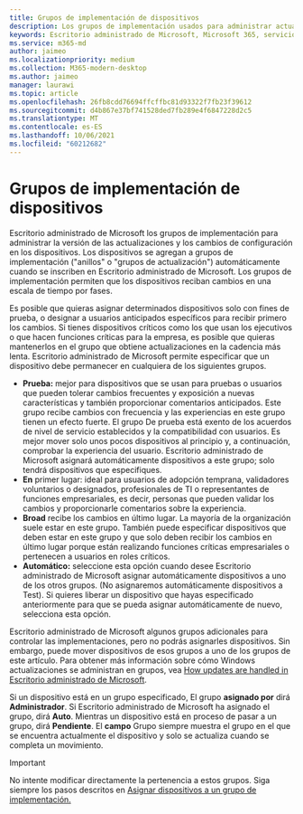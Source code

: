 ```yaml
---
title: Grupos de implementación de dispositivos
description: Los grupos de implementación usados para administrar actualizaciones y otros cambios
keywords: Escritorio administrado de Microsoft, Microsoft 365, servicio, documentación
ms.service: m365-md
author: jaimeo
ms.localizationpriority: medium
ms.collection: M365-modern-desktop
ms.author: jaimeo
manager: laurawi
ms.topic: article
ms.openlocfilehash: 26fb8cdd76694ffcffbc81d93322f7fb23f39612
ms.sourcegitcommit: d4b867e37bf741528ded7fb289e4f6847228d2c5
ms.translationtype: MT
ms.contentlocale: es-ES
ms.lasthandoff: 10/06/2021
ms.locfileid: "60212682"
---
```

# <a name="device-deployment-groups"></a>Grupos de implementación de dispositivos

Escritorio administrado de Microsoft los grupos de implementación para administrar la versión de las actualizaciones y los cambios de configuración en los dispositivos. Los dispositivos se agregan a grupos de implementación ("anillos" o "grupos de actualización") automáticamente cuando se inscriben en Escritorio administrado de Microsoft. Los grupos de implementación permiten que los dispositivos reciban cambios en una escala de tiempo por fases.

Es posible que quieras asignar determinados dispositivos solo con fines de prueba, o designar a usuarios anticipados específicos para recibir primero los cambios. Si tienes dispositivos críticos como los que usan los ejecutivos o que hacen funciones críticas para la empresa, es posible que quieras mantenerlos en el grupo que obtiene actualizaciones en la cadencia más lenta. Escritorio administrado de Microsoft permite especificar que un dispositivo debe permanecer en cualquiera de los siguientes grupos.

- **Prueba:** mejor para dispositivos que se usan para pruebas o usuarios que pueden tolerar cambios frecuentes y exposición a nuevas características y también proporcionar comentarios anticipados. Este grupo recibe cambios con frecuencia y las experiencias en este grupo tienen un efecto fuerte. El grupo De prueba está exento de los acuerdos de nivel de servicio establecidos y la compatibilidad con usuarios. Es mejor mover solo unos pocos dispositivos al principio y, a continuación, comprobar la experiencia del usuario. Escritorio administrado de Microsoft asignará automáticamente dispositivos a este grupo; solo tendrá dispositivos que especifiques.
- **En** primer lugar: ideal para usuarios de adopción temprana, validadores voluntarios o designados, profesionales de TI o representantes de funciones empresariales, es decir, personas que pueden validar los cambios y proporcionarle comentarios sobre la experiencia.
- **Broad** recibe los cambios en último lugar. La mayoría de la organización suele estar en este grupo. También puede especificar dispositivos que deben estar en este grupo y que solo deben recibir los cambios en último lugar porque están realizando funciones críticas empresariales o pertenecen a usuarios en roles críticos. 
- **Automático:** seleccione esta opción cuando desee Escritorio administrado de Microsoft asignar automáticamente dispositivos a uno de los otros grupos. (No asignaremos automáticamente dispositivos a Test). Si quieres liberar un dispositivo que hayas especificado anteriormente para que se pueda asignar automáticamente de nuevo, selecciona esta opción. 

Escritorio administrado de Microsoft algunos grupos adicionales para controlar las implementaciones, pero no podrás asignarles dispositivos. Sin embargo, puede mover dispositivos de esos grupos a uno de los grupos de este artículo. Para obtener más información sobre cómo Windows actualizaciones se administran en grupos, vea [How updates are handled in Escritorio administrado de Microsoft](updates.md).

Si un dispositivo está en un grupo especificado, El grupo **asignado por** dirá **Administrador**. Si Escritorio administrado de Microsoft ha asignado el grupo, dirá **Auto**. Mientras un dispositivo está en proceso de pasar a un grupo, dirá **Pendiente**. El **campo** Grupo siempre muestra el grupo en el que se encuentra actualmente el dispositivo y solo se actualiza cuando se completa un movimiento.

> [!IMPORTANT]
> No intente modificar directamente la pertenencia a estos grupos. Siga siempre los pasos descritos en [Asignar dispositivos a un grupo de implementación.](../working-with-managed-desktop/assign-deployment-group.md)
